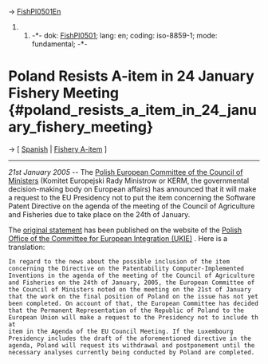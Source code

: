 -\> [FishPl0501En](FishPl0501En "wikilink")

1.  1.  -\*- dok: [FishPl0501](FishPl0501 "wikilink"); lang: en; coding:
        iso-8859-1; mode: fundamental; -\*-

# Poland Resists A-item in 24 January Fishery Meeting {#poland_resists_a_item_in_24_january_fishery_meeting}

-\> \[ [ Spanish](Cons0501FishPolandEs "wikilink") \| [ Fishery
A-item](Fish0501En "wikilink") \]

------------------------------------------------------------------------

*21st January 2005 \--* The [Polish European Committee of the Council of
Ministers](http://www.ukie.gov.pl/WWW/en.nsf/0/2C6B7B2BEB176D13C1256E970032A047?Open "wikilink")
(Komitet Europejski Rady Ministrow or KERM, the governmental
decision-making body on European affairs) has announced that it will
make a request to the EU Presidency not to put the item concerning the
Software Patent Directive on the agenda of the meeting of the Council of
Agriculture and Fisheries due to take place on the 24th of January.

The [original
statement](http://www.ukie.gov.pl/WWW/news.nsf/0/57615C2365BEA250C1256F90004A789C?Open "wikilink")
has been published on the website of the [Polish Office of the Committee
for European Integration
(UKIE)](http://www.ukie.gov.pl/www/en.nsf/0/FD3E837173275164C1256E8300256BE9?Open&RestrictToCategory=Office%20of%20the%20Committee%20for%20European%20Integration%20(UKIE)%3EGeneral%20information%20about%20UKIE "wikilink")
. Here is a translation:

`In regard to the news about the possible inclusion of the item`\
`concerning the Directive on the Patentability Computer-Implemented`\
`Inventions in the agenda of the meeting of the Council of Agriculture`\
`and Fisheries on the 24th of January, 2005, the European Committee of`\
`the Council of Ministers noted on the meeting on the 21st of January`\
`that the work on the final position of Poland on the issue has not yet`\
`been completed. On account of that, the European Committee has decided`\
`that the Permanent Representation of the Republic of Poland to the`\
`European Union will make a request to the Presidency not to include that`\
`item in the Agenda of the EU Council Meeting. If the Luxembourg`\
`Presidency includes the draft of the aforementioned directive in the`\
`agenda, Poland will request its withdrawal and postponement until the`\
`necessary analyses currently being conducted by Poland are completed.`
